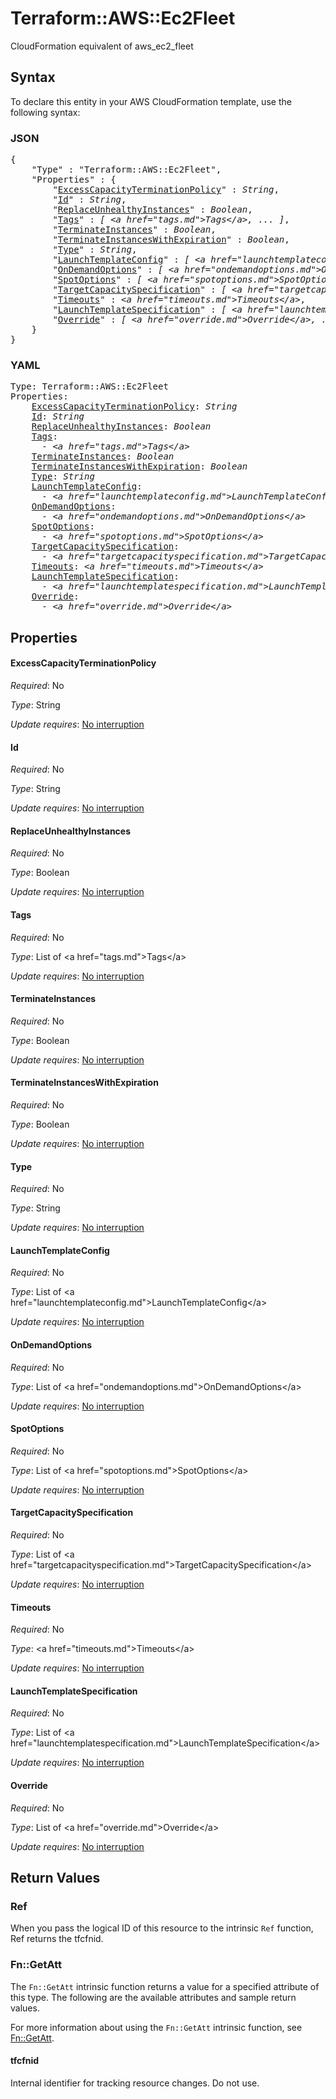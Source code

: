 # Terraform::AWS::Ec2Fleet

CloudFormation equivalent of aws_ec2_fleet

## Syntax

To declare this entity in your AWS CloudFormation template, use the following syntax:

### JSON

<pre>
{
    "Type" : "Terraform::AWS::Ec2Fleet",
    "Properties" : {
        "<a href="#excesscapacityterminationpolicy" title="ExcessCapacityTerminationPolicy">ExcessCapacityTerminationPolicy</a>" : <i>String</i>,
        "<a href="#id" title="Id">Id</a>" : <i>String</i>,
        "<a href="#replaceunhealthyinstances" title="ReplaceUnhealthyInstances">ReplaceUnhealthyInstances</a>" : <i>Boolean</i>,
        "<a href="#tags" title="Tags">Tags</a>" : <i>[ &lt;a href=&#34;tags.md&#34;&gt;Tags&lt;/a&gt;, ... ]</i>,
        "<a href="#terminateinstances" title="TerminateInstances">TerminateInstances</a>" : <i>Boolean</i>,
        "<a href="#terminateinstanceswithexpiration" title="TerminateInstancesWithExpiration">TerminateInstancesWithExpiration</a>" : <i>Boolean</i>,
        "<a href="#type" title="Type">Type</a>" : <i>String</i>,
        "<a href="#launchtemplateconfig" title="LaunchTemplateConfig">LaunchTemplateConfig</a>" : <i>[ &lt;a href=&#34;launchtemplateconfig.md&#34;&gt;LaunchTemplateConfig&lt;/a&gt;, ... ]</i>,
        "<a href="#ondemandoptions" title="OnDemandOptions">OnDemandOptions</a>" : <i>[ &lt;a href=&#34;ondemandoptions.md&#34;&gt;OnDemandOptions&lt;/a&gt;, ... ]</i>,
        "<a href="#spotoptions" title="SpotOptions">SpotOptions</a>" : <i>[ &lt;a href=&#34;spotoptions.md&#34;&gt;SpotOptions&lt;/a&gt;, ... ]</i>,
        "<a href="#targetcapacityspecification" title="TargetCapacitySpecification">TargetCapacitySpecification</a>" : <i>[ &lt;a href=&#34;targetcapacityspecification.md&#34;&gt;TargetCapacitySpecification&lt;/a&gt;, ... ]</i>,
        "<a href="#timeouts" title="Timeouts">Timeouts</a>" : <i>&lt;a href=&#34;timeouts.md&#34;&gt;Timeouts&lt;/a&gt;</i>,
        "<a href="#launchtemplatespecification" title="LaunchTemplateSpecification">LaunchTemplateSpecification</a>" : <i>[ &lt;a href=&#34;launchtemplatespecification.md&#34;&gt;LaunchTemplateSpecification&lt;/a&gt;, ... ]</i>,
        "<a href="#override" title="Override">Override</a>" : <i>[ &lt;a href=&#34;override.md&#34;&gt;Override&lt;/a&gt;, ... ]</i>
    }
}
</pre>

### YAML

<pre>
Type: Terraform::AWS::Ec2Fleet
Properties:
    <a href="#excesscapacityterminationpolicy" title="ExcessCapacityTerminationPolicy">ExcessCapacityTerminationPolicy</a>: <i>String</i>
    <a href="#id" title="Id">Id</a>: <i>String</i>
    <a href="#replaceunhealthyinstances" title="ReplaceUnhealthyInstances">ReplaceUnhealthyInstances</a>: <i>Boolean</i>
    <a href="#tags" title="Tags">Tags</a>: <i>
      - &lt;a href=&#34;tags.md&#34;&gt;Tags&lt;/a&gt;</i>
    <a href="#terminateinstances" title="TerminateInstances">TerminateInstances</a>: <i>Boolean</i>
    <a href="#terminateinstanceswithexpiration" title="TerminateInstancesWithExpiration">TerminateInstancesWithExpiration</a>: <i>Boolean</i>
    <a href="#type" title="Type">Type</a>: <i>String</i>
    <a href="#launchtemplateconfig" title="LaunchTemplateConfig">LaunchTemplateConfig</a>: <i>
      - &lt;a href=&#34;launchtemplateconfig.md&#34;&gt;LaunchTemplateConfig&lt;/a&gt;</i>
    <a href="#ondemandoptions" title="OnDemandOptions">OnDemandOptions</a>: <i>
      - &lt;a href=&#34;ondemandoptions.md&#34;&gt;OnDemandOptions&lt;/a&gt;</i>
    <a href="#spotoptions" title="SpotOptions">SpotOptions</a>: <i>
      - &lt;a href=&#34;spotoptions.md&#34;&gt;SpotOptions&lt;/a&gt;</i>
    <a href="#targetcapacityspecification" title="TargetCapacitySpecification">TargetCapacitySpecification</a>: <i>
      - &lt;a href=&#34;targetcapacityspecification.md&#34;&gt;TargetCapacitySpecification&lt;/a&gt;</i>
    <a href="#timeouts" title="Timeouts">Timeouts</a>: <i>&lt;a href=&#34;timeouts.md&#34;&gt;Timeouts&lt;/a&gt;</i>
    <a href="#launchtemplatespecification" title="LaunchTemplateSpecification">LaunchTemplateSpecification</a>: <i>
      - &lt;a href=&#34;launchtemplatespecification.md&#34;&gt;LaunchTemplateSpecification&lt;/a&gt;</i>
    <a href="#override" title="Override">Override</a>: <i>
      - &lt;a href=&#34;override.md&#34;&gt;Override&lt;/a&gt;</i>
</pre>

## Properties

#### ExcessCapacityTerminationPolicy

_Required_: No

_Type_: String

_Update requires_: [No interruption](https://docs.aws.amazon.com/AWSCloudFormation/latest/UserGuide/using-cfn-updating-stacks-update-behaviors.html#update-no-interrupt)

#### Id

_Required_: No

_Type_: String

_Update requires_: [No interruption](https://docs.aws.amazon.com/AWSCloudFormation/latest/UserGuide/using-cfn-updating-stacks-update-behaviors.html#update-no-interrupt)

#### ReplaceUnhealthyInstances

_Required_: No

_Type_: Boolean

_Update requires_: [No interruption](https://docs.aws.amazon.com/AWSCloudFormation/latest/UserGuide/using-cfn-updating-stacks-update-behaviors.html#update-no-interrupt)

#### Tags

_Required_: No

_Type_: List of &lt;a href=&#34;tags.md&#34;&gt;Tags&lt;/a&gt;

_Update requires_: [No interruption](https://docs.aws.amazon.com/AWSCloudFormation/latest/UserGuide/using-cfn-updating-stacks-update-behaviors.html#update-no-interrupt)

#### TerminateInstances

_Required_: No

_Type_: Boolean

_Update requires_: [No interruption](https://docs.aws.amazon.com/AWSCloudFormation/latest/UserGuide/using-cfn-updating-stacks-update-behaviors.html#update-no-interrupt)

#### TerminateInstancesWithExpiration

_Required_: No

_Type_: Boolean

_Update requires_: [No interruption](https://docs.aws.amazon.com/AWSCloudFormation/latest/UserGuide/using-cfn-updating-stacks-update-behaviors.html#update-no-interrupt)

#### Type

_Required_: No

_Type_: String

_Update requires_: [No interruption](https://docs.aws.amazon.com/AWSCloudFormation/latest/UserGuide/using-cfn-updating-stacks-update-behaviors.html#update-no-interrupt)

#### LaunchTemplateConfig

_Required_: No

_Type_: List of &lt;a href=&#34;launchtemplateconfig.md&#34;&gt;LaunchTemplateConfig&lt;/a&gt;

_Update requires_: [No interruption](https://docs.aws.amazon.com/AWSCloudFormation/latest/UserGuide/using-cfn-updating-stacks-update-behaviors.html#update-no-interrupt)

#### OnDemandOptions

_Required_: No

_Type_: List of &lt;a href=&#34;ondemandoptions.md&#34;&gt;OnDemandOptions&lt;/a&gt;

_Update requires_: [No interruption](https://docs.aws.amazon.com/AWSCloudFormation/latest/UserGuide/using-cfn-updating-stacks-update-behaviors.html#update-no-interrupt)

#### SpotOptions

_Required_: No

_Type_: List of &lt;a href=&#34;spotoptions.md&#34;&gt;SpotOptions&lt;/a&gt;

_Update requires_: [No interruption](https://docs.aws.amazon.com/AWSCloudFormation/latest/UserGuide/using-cfn-updating-stacks-update-behaviors.html#update-no-interrupt)

#### TargetCapacitySpecification

_Required_: No

_Type_: List of &lt;a href=&#34;targetcapacityspecification.md&#34;&gt;TargetCapacitySpecification&lt;/a&gt;

_Update requires_: [No interruption](https://docs.aws.amazon.com/AWSCloudFormation/latest/UserGuide/using-cfn-updating-stacks-update-behaviors.html#update-no-interrupt)

#### Timeouts

_Required_: No

_Type_: &lt;a href=&#34;timeouts.md&#34;&gt;Timeouts&lt;/a&gt;

_Update requires_: [No interruption](https://docs.aws.amazon.com/AWSCloudFormation/latest/UserGuide/using-cfn-updating-stacks-update-behaviors.html#update-no-interrupt)

#### LaunchTemplateSpecification

_Required_: No

_Type_: List of &lt;a href=&#34;launchtemplatespecification.md&#34;&gt;LaunchTemplateSpecification&lt;/a&gt;

_Update requires_: [No interruption](https://docs.aws.amazon.com/AWSCloudFormation/latest/UserGuide/using-cfn-updating-stacks-update-behaviors.html#update-no-interrupt)

#### Override

_Required_: No

_Type_: List of &lt;a href=&#34;override.md&#34;&gt;Override&lt;/a&gt;

_Update requires_: [No interruption](https://docs.aws.amazon.com/AWSCloudFormation/latest/UserGuide/using-cfn-updating-stacks-update-behaviors.html#update-no-interrupt)

## Return Values

### Ref

When you pass the logical ID of this resource to the intrinsic `Ref` function, Ref returns the tfcfnid.

### Fn::GetAtt

The `Fn::GetAtt` intrinsic function returns a value for a specified attribute of this type. The following are the available attributes and sample return values.

For more information about using the `Fn::GetAtt` intrinsic function, see [Fn::GetAtt](https://docs.aws.amazon.com/AWSCloudFormation/latest/UserGuide/intrinsic-function-reference-getatt.html).

#### tfcfnid

Internal identifier for tracking resource changes. Do not use.

